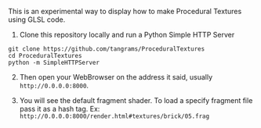 This is an experimental way to display how to make Procedural Textures using GLSL code.

1. Clone this repository locally and run a Python Simple HTTP Server

```
git clone https://github.com/tangrams/ProceduralTextures
cd ProceduralTextures
python -m SimpleHTTPServer
``` 

2. Then open your WebBrowser on the address it said, usually ```http://0.0.0.0:8000```. 

3. You will see the default fragment shader. To load a specify fragment file pass it as a hash tag. Ex: ```http://0.0.0.0:8000/render.html#textures/brick/05.frag```

